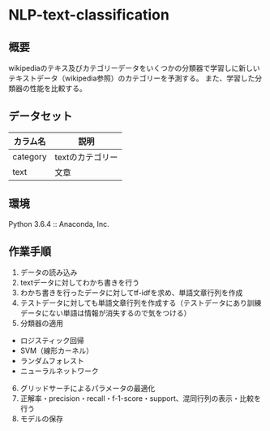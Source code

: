 # NLP-text-classification

## 概要
wikipediaのテキス及びカテゴリーデータをいくつかの分類器で学習しに新しいテキストデータ（wikipedia参照）のカテゴリーを予測する。
また、学習した分類器の性能を比較する。

## データセット

|カラム名 | 説明 |
----|---- 
| category | textのカテゴリー |
| text | 文章 |


## 環境
Python 3.6.4 :: Anaconda, Inc.

## 作業手順

1. データの読み込み
2. textデータに対してわかち書きを行う
3. わかち書きを行ったデータに対してtf-idfを求め、単語文章行列を作成
4. テストデータに対しても単語文章行列を作成する（テストデータにあり訓練データにない単語は情報が消失するので気をつける）
5. 分類器の適用
  - ロジスティック回帰
  - SVM（線形カーネル）
  - ランダムフォレスト
  - ニューラルネットワーク
6. グリッドサーチによるパラメータの最適化
7. 正解率・precision・recall・f-1-score・support、混同行列の表示・比較を行う
8. モデルの保存
